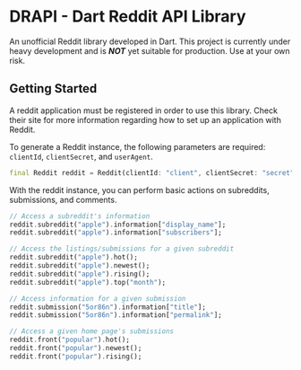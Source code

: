 # DRAPI - Dart Reddit API Library
An unofficial Reddit library developed in Dart. This project is currently under heavy development and is ***NOT*** yet suitable for production. Use at your own risk.

## Getting Started
A reddit application must be registered in order to use this library. Check their site for more information regarding how to set up an application with Reddit.

To generate a Reddit instance, the following parameters are required: `clientId`, `clientSecret`, and `userAgent`.
```dart
final Reddit reddit = Reddit(clientId: "client", clientSecret: "secret", userAgent: "agent");
```

With the reddit instance, you can perform basic actions on subreddits, submissions, and comments.
```dart
// Access a subreddit's information
reddit.subreddit("apple").information["display_name"];
reddit.subreddit("apple").information["subscribers"];

// Access the listings/submissions for a given subreddit
reddit.subreddit("apple").hot();
reddit.subreddit("apple").newest();
reddit.subreddit("apple").rising();
reddit.subreddit("apple").top("month");

// Access information for a given submission
reddit.submission("5or86n").information["title"];
reddit.submission("5or86n").information["permalink"];

// Access a given home page's submissions
reddit.front("popular").hot();
reddit.front("popular").newest();
reddit.front("popular").rising();
```

